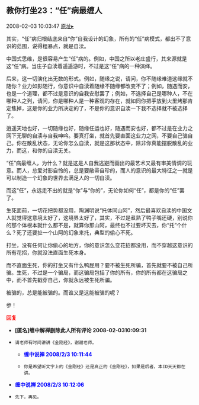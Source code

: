 ## 教你打坐23：“任”病最缠人
2008-02-03 10:03:47
[原址▸](http://www.fxgan.com/chan_time/2008_01_06/920.htm)



 其实，“任”病归根结底来自“你”自我设计的幻象，所有的“任”病模式，都出不了意识的范围，说得粗暴点，就是自渎。
 
 中国式思维，是很容易产生“任”病的。例如，中国之所以老庄盛行，其来源就是这“任”病。当庄子自渎着遥遥游时，不过是这“任”病的一种演绎。
 
 后来，这一切演化出无数的形式。例如，随缘之说，请问，你不随缘难道这缘就不随你？业力如影随行，你意识中自渎着随缘不随缘都改变不了；例如，随遇而安，也是一个道理，都不过是意识的自我安慰罢了；例如，不选择自己是哪种人，不在哪种人之列，请问，你是哪种人是一种客观的存在，就如同你把手放到火里烤那肯定焦掉，这是你的业力所决定的了，不是你的意识自渎一下我不选择就不被选择了。
 
 逍遥天地也好，一切随缘也好，随缘任运也好，随遇而安也好，都不过是在业力之网下无聊的自渎与自我呻吟。要真打坐，就首先要直面这业力之网，不要自己骗自己。你在散乱状态，无论你怎么自渎，就是这那状态中，除非你真能摆脱散乱的业力，而这，和你的自渎无关。
 
 “任”病最缠人，为什么？就是这是人自我逃避而画出的最艺术又最有审美情调的玩意。而人，总爱对影自怜的，总是要敝帚自珍的，而人的意识的最大特征之一就是可以制造一个幻象的世界去满足人的一切自渎。
 
 而这“任”，永远走不出的就是“你”与“你的”，无论你如何“任”，都是你的“任”罢了。
 
 生死面前，一切花把势都没用，陶渊明说“托体同山阿”，然后最喜欢自渎的中国文人就觉得这意境太好了，这境界太好了，其实，不过是煮熟了鸭子嘴还硬，别说你的那个体根本就什么都不是，就算你那山阿，最终也不过要坏灭去，你“托”个什么？死了还要扯一个山阿的幻象来托，典型的偷心不死。
 
 打坐，没有任何让你偷心的地方，你的意识怎么变花招都没用，而不穿越这意识的所有花招，你就没法直面生死本身。
 
 而不直面生死，你的打坐又有什么鸭屁用？要不被生死所骗，首先就要不被自己所骗。生死，不过是一个骗局，而这骗局包括了你的所有，你的所有都在这骗局之中，而不首先戳穿自己，你就永远被生死所骗。
 
 被骗的，总是能被骗的。而谁又是这能被骗的呢？
 
 参！





<font color='red'>**回复**</font>


- **[匿名]缠中解禅删除此人所有评论 2008-02-0310:09:31**
- ```
  请老师有时间讲讲《金刚经》，谢谢老师。
  ```
   - **<font color='blue'>缠中说禅 2008/2/3 10:11:44</font>**
   - ```
     你是希望听文字上的《金刚经》还是真正的《金刚经》，如果是后者，本ID天天都在讲。
     ```
- **<font color='blue'>缠中说禅 2008/2/3 10:12:06</font>**
- ```
  先下，再见。
  ```
